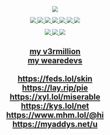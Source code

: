 <h1></h1>

<p align="center">
  <a target="_blank" href="https://discord.dog/394318793637232641">
    <img src="https://magnetdiscord.m9sked.repl.co">
  </a>
</p>

<p align="center">
  <a target="_blank" href="https://www.python.org/">
    <img src="https://img.shields.io/badge/python-3670A0?style=for-the-badge&logo=python&logoColor=ffdd54">
  </a>
  <a target="_blank" href="https://nodejs.org/en">
    <img src="https://img.shields.io/badge/node.js-6DA55F?style=for-the-badge&logo=node.js&logoColor=white">
  </a>
  <a target="_blank" href="https://www.lua.org/">
    <img src="https://img.shields.io/badge/lua-%232C2D72.svg?style=for-the-badge&logo=lua&logoColor=white">
  </a>
  <a target="_blank" href="https://dotnet.microsoft.com/en-us/languages/csharp">
    <img src="https://img.shields.io/badge/c%23-%23239120.svg?style=for-the-badge&logo=c-sharp&logoColor=white">
  </a>
  <a target="_blank" href="https://visualstudio.microsoft.com/vs/features/cplusplus/">
    <img src="https://img.shields.io/badge/c++-%2300599C.svg?style=for-the-badge&logo=c%2B%2B&logoColor=white">
  </a>
  <a target="_blank" href="https://www.w3schools.com/html/default.asp">
    <img src="https://img.shields.io/badge/html5-%23E34F26.svg?style=for-the-badge&logo=html5&logoColor=white">
  </a>
  <a target="_blank" href="https://www.w3schools.com/css/default.asp">
     <img src="https://img.shields.io/badge/css3-%231572B6.svg?style=for-the-badge&logo=css3&logoColor=white">
   </a>
</p>

<p align="center">
  <a target="_blank" href="https://discord.dog/394318793637232641">
    <img src="https://img.shields.io/badge/Discord-%235865F2.svg?style=for-the-badge&logo=discord&logoColor=white">
  </a>
  <a target="_blank" href="https://t.me/mAgNeT_zZz">
    <img src="https://img.shields.io/badge/Telegram-2CA5E0?style=for-the-badge&logo=telegram&logoColor=white">
  </a>
  <a target="_blank" href="https://www.youtube.com/@m_gnet/">
    <img src="https://img.shields.io/badge/YouTube-%23FF0000.svg?style=for-the-badge&logo=YouTube&logoColor=white">
  </a>
</p>

<h2><p align="center">
  <a href="https://v3rmillion.net/member.php?action=profile&uid=2117509">my v3rmillion</a>
  <br>
  <a href="https://forum.wearedevs.net/profile?uid=67993">my wearedevs</a>
  <br>
  </br>
  <a href="https://feds.lol/skin">https://feds.lol/skin</a>
  <br>
  <a href="https://lay.rip/pie">https://lay.rip/pie</a>
  <br>
  <a href="https://xyl.lol/miserable">https://xyl.lol/miserable</a>
  <br>
  <a href="https://kys.lol/net">https://kys.lol/net</a>
  <br>
  <a href="https://www.mhm.lol/@hi">https://www.mhm.lol/@hi</a>
  <br>
  <a href="https://myaddys.net/u">https://myaddys.net/u</a>
</p></h2>
    
    
    
<!--

<p align="center">
  <a href="https://feds.lol/irl">https://feds.lol/irl</a>
  <br>
  <a href="https://feds.lol/int">https://feds.lol/int</a>

  <a target="_blank" href="https://github.com/carolesdaughter">
    <img src="https://raw.githubusercontent.com/carolesdaughter/github-stats/master/generated/overview.svg#gh-dark-mode-only">
  </a>
  <a target="_blank" href="https://github.com/carolesdaughter">
    <img src="https://raw.githubusercontent.com/carolesdaughter/github-stats/master/generated/languages.svg#gh-dark-mode-only">
  </a>
</p>

-->
